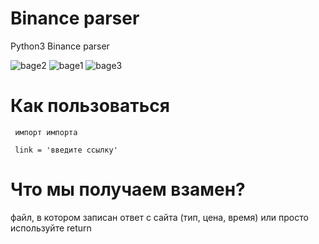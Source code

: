 # Binance parser
Python3 Binance parser

<img src='https://img.shields.io/badge/Made%20by-R5whos-red' alt='bage2'>

<img src='https://img.shields.io/badge/version-1.0-9cf' alt='bage1'>

<img src='https://img.shields.io/badge/write%20on-python3.8-green' alt='bage3'>

# Как пользоваться

<code> импорт импорта </code>

<code> link = 'введите ссылку' </code>

# Что мы получаем взамен?
файл, в котором записан ответ с сайта (тип, цена, время)
или просто используйте return


